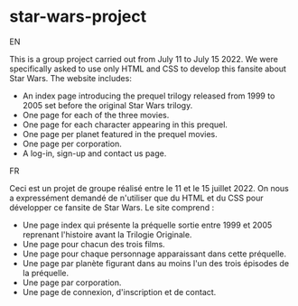 # star-wars-project

EN

This is a group project carried out from July 11 to July 15 2022. 
We were specifically asked to use only HTML and CSS to develop this fansite about Star Wars.
The website includes:
  - An index page introducing the prequel trilogy released from 1999 to 2005 set before the original Star Wars trilogy.
  - One page for each of the three movies.
  - One page for each character appearing in this prequel.
  - One page per planet featured in the prequel movies.
  - One page per corporation.
  - A log-in, sign-up and contact us page.

 FR
 
 Ceci est un projet de groupe réalisé entre le 11 et le 15 juillet 2022.
 On nous a expressément demandé de n'utiliser que du HTML et du CSS pour développer ce fansite de Star Wars.
 Le site comprend :
 - Une page index qui présente la préquelle sortie entre 1999 et 2005 reprenant l'histoire avant la Trilogie Originale.
 - Une page pour chacun des trois films.
 - Une page pour chaque personnage apparaissant dans cette préquelle.
 - Une page par planète figurant dans au moins l'un des trois épisodes de la préquelle.
 - Une page par corporation.
 - Une page de connexion, d'inscription et de contact. 
